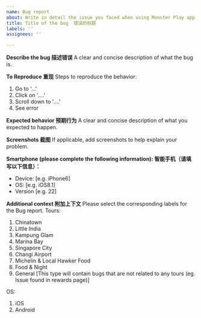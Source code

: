 ```yaml
---
name: Bug report
about: Write in detail the issue you faced when using Monster Play app
title: Title of the bug  错误的标题
labels: ''
assignees: ''

---
```


**Describe the bug 描述错误**
A clear and concise description of what the bug is.

**To Reproduce 重现**
Steps to reproduce the behavior:
1. Go to '...'
2. Click on '....'
3. Scroll down to '....'
4. See error

**Expected behavior 预期行为**
A clear and concise description of what you expected to happen.

**Screenshots 截图**
If applicable, add screenshots to help explain your problem.

**Smartphone (please complete the following information): 智能手机（请填写以下信息）：**
 - Device: [e.g. iPhone6]
 - OS: [e.g. iOS8.1]
 - Version [e.g. 22]

**Additional context 附加上下文**
Please select the corresponding labels for the Bug report.
Tours:
  1) Chinatown
  2) Little India
  3) Kampung Glam
  4) Marina Bay
  5) Singapore City
  6) Changi Airport
  7) Michelin & Local Hawker Food
  8) Food & Night
  9) General [This type will contain bugs that are not related to any tours (eg. Issue found in rewards page)]

OS:
  1) iOS
  2) Android
